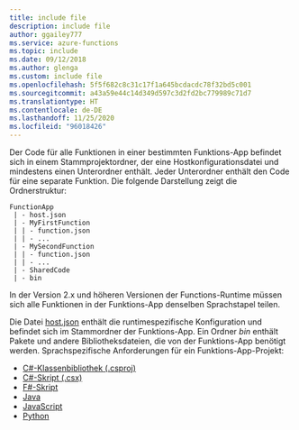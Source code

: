 ```yaml
---
title: include file
description: include file
author: ggailey777
ms.service: azure-functions
ms.topic: include
ms.date: 09/12/2018
ms.author: glenga
ms.custom: include file
ms.openlocfilehash: 5f5f682c8c31c17f1a645bcdacdc78f32bd5c001
ms.sourcegitcommit: a43a59e44c14d349d597c3d2fd2bc779989c71d7
ms.translationtype: HT
ms.contentlocale: de-DE
ms.lasthandoff: 11/25/2020
ms.locfileid: "96018426"
---
```

Der Code für alle Funktionen in einer bestimmten Funktions-App befindet sich in einem Stammprojektordner, der eine Hostkonfigurationsdatei und mindestens einen Unterordner enthält. Jeder Unterordner enthält den Code für eine separate Funktion. Die folgende Darstellung zeigt die Ordnerstruktur:

```
FunctionApp
 | - host.json
 | - MyFirstFunction
 | | - function.json
 | | - ...  
 | - MySecondFunction
 | | - function.json
 | | - ...  
 | - SharedCode
 | - bin
```

In der Version 2.x und höheren Versionen der Functions-Runtime müssen sich alle Funktionen in der Funktions-App denselben Sprachstapel teilen.  

Die Datei [host.json](../articles/azure-functions/functions-host-json.md) enthält die runtimespezifische Konfiguration und befindet sich im Stammordner der Funktions-App. Ein Ordner *bin* enthält Pakete und andere Bibliotheksdateien, die von der Funktions-App benötigt werden. Sprachspezifische Anforderungen für ein Funktions-App-Projekt:

* [C#-Klassenbibliothek (.csproj)](../articles/azure-functions/functions-dotnet-class-library.md#functions-class-library-project)
* [C#-Skript (.csx)](../articles/azure-functions/functions-reference-csharp.md#folder-structure)
* [F#-Skript](../articles/azure-functions/functions-reference-fsharp.md#folder-structure)
* [Java](../articles/azure-functions/functions-reference-java.md#folder-structure)
* [JavaScript](../articles/azure-functions/functions-reference-node.md#folder-structure)
* [Python](../articles/azure-functions/functions-reference-python.md#folder-structure)
